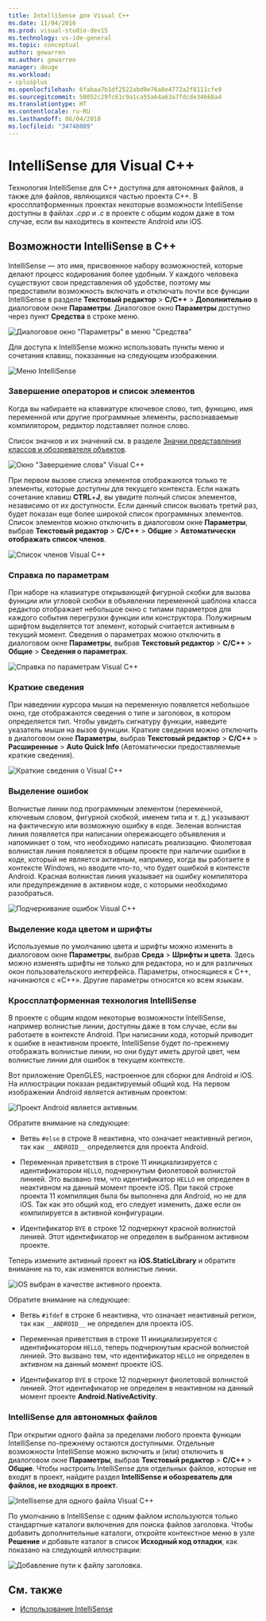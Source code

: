 ```yaml
---
title: IntelliSense для Visual C++
ms.date: 11/04/2016
ms.prod: visual-studio-dev15
ms.technology: vs-ide-general
ms.topic: conceptual
author: gewarren
ms.author: gewarren
manager: douge
ms.workload:
- cplusplus
ms.openlocfilehash: 6fabaa7b1df2522abd9e76a8e4772a2f8111cfe9
ms.sourcegitcommit: 58052c29fc61c9a1ca55a64a63a7fdcde34668a4
ms.translationtype: HT
ms.contentlocale: ru-RU
ms.lasthandoff: 06/04/2018
ms.locfileid: "34748089"
---
```

# <a name="visual-c-intellisense"></a>IntelliSense для Visual C++

Технология IntelliSense для C++ доступна для автономных файлов, а также для файлов, являющихся частью проекта C++. В кроссплатформенных проектах некоторые возможности IntelliSense доступны в файлах *.cpp* и *.c* в проекте с общим кодом даже в том случае, если вы находитесь в контексте Android или iOS.

## <a name="intellisense-features-in-c"></a>Возможности IntelliSense в C++

IntelliSense — это имя, присвоенное набору возможностей, которые делают процесс кодирования более удобным. У каждого человека существуют свои представления об удобстве, поэтому мы предоставили возможность включать и отключать почти все функции IntelliSense в разделе **Текстовый редактор** > **C/C++** > **Дополнительно** в диалоговом окне **Параметры**. Диалоговое окно **Параметры** доступно через пункт **Средства** в строке меню.

![Диалоговое окно "Параметры" в меню "Средства"](../ide/media/sintellisensecpptoolsoptions.PNG)

Для доступа к IntelliSense можно использовать пункты меню и сочетания клавиш, показанные на следующем изображении.

![Меню IntelliSense](../ide/media/vs2015_cpp_intellisense_menu.png)

### <a name="statement-completion-and-member-list"></a>Завершение операторов и список элементов

Когда вы набираете на клавиатуре ключевое слово, тип, функцию, имя переменной или другие программные элементы, распознаваемые компилятором, редактор подставляет полное слово.

Список значков и их значений см. в разделе [Значки представления классов и обозревателя объектов](../ide/class-view-and-object-browser-icons.md).

![Окно "Завершение слова" Visual C&#43;&#43;](../ide/media/vs2015_cpp_complete_word.png)

При первом вызове списка элементов отображаются только те элементы, которые доступны для текущего контекста. Если нажать сочетание клавиш **CTRL**+**J**, вы увидите полный список элементов, независимо от их доступности. Если данный список вызвать третий раз, будет показан еще более широкой список программных элементов. Список элементов можно отключить в диалоговом окне **Параметры**, выбрав **Текстовый редактор** > **C/C++** > **Общие** > **Автоматически отображать список членов**.

![Список членов Visual C&#43;&#43;](../ide/media/vs2015_cpp_list_members.png)

### <a name="parameter-help"></a>Справка по параметрам

При наборе на клавиатуре открывающей фигурной скобки для вызова функции или угловой скобки в объявлении переменной шаблона класса редактор отображает небольшое окно с типами параметров для каждого события перегрузки функции или конструктора. Полужирным шрифтом выделяется тот элемент, который считается активным в текущий момент. Сведения о параметрах можно отключить в диалоговом окне **Параметры**, выбрав **Текстовый редактор** > **C/C++** > **Общие** > **Сведения о параметрах**.

![Справка по параметрам Visual C&#43;&#43;](../ide/media/vs_2015_cpp_param_help.png)

### <a name="quick-info"></a>Краткие сведения

При наведении курсора мыши на переменную появляется небольшое окно, где отображаются сведения о типе и заголовок, в котором определяется тип. Чтобы увидеть сигнатуру функции, наведите указатель мыши на вызов функции. Краткие сведения можно отключить в диалоговом окне **Параметры**, выбрав **Текстовый редактор** > **C/C++** > **Расширенные** > **Auto Quick Info** (Автоматически предоставляемые краткие сведения).

![Краткие сведения о Visual C&#43;&#43;](../ide/media/vs2015_cpp_quickinfo.png)

### <a name="error-squiggles"></a>Выделение ошибок

Волнистые линии под программным элементом (переменной, ключевым словом, фигурной скобкой, именем типа и т. д.) указывают на фактическую или возможную ошибку в коде. Зеленая волнистая линия появляется при написании опережающего объявления и напоминает о том, что необходимо написать реализацию. Фиолетовая волнистая линия появляется в общем проекте при наличии ошибки в коде, который не является активным, например, когда вы работаете в контексте Windows, но вводите что-то, что будет ошибкой в контексте Android. Красная волнистая линия указывает на ошибку компилятора или предупреждение в активном коде, с которыми необходимо разобраться.

![Подчеркивание ошибок Visual C&#43;&#43;](../ide/media/vs2015_cpp_error_quiggles.png)

### <a name="code-colorization-and-fonts"></a>Выделение кода цветом и шрифты

Используемые по умолчанию цвета и шрифты можно изменить в диалоговом окне **Параметры**, выбрав **Среда** > **Шрифты и цвета**. Здесь можно изменять шрифты не только для редактора, но и для различных окон пользовательского интерфейса. Параметры, относящиеся к C++, начинаются с «C++». Другие параметры относятся ко всем языкам.

### <a name="cross-platform-intellisense"></a>Кроссплатформенная технология IntelliSense

В проекте с общим кодом некоторые возможности IntelliSense, например волнистые линии, доступны даже в том случае, если вы работаете в контексте Android. При написании кода, который приводит к ошибке в неактивном проекте, IntelliSense будет по-прежнему отображать волнистые линии, но они будут иметь другой цвет, чем волнистые линии для ошибок в текущем контексте.

Вот приложение OpenGLES, настроенное для сборки для Android и iOS. На иллюстрации показан редактируемый общий код. На первом изображении Android является активным проектом:

![Проект Android является активным.](../ide/media/intellisensecppcrossplatform.png)

Обратите внимание на следующее:

- Ветвь `#else` в строке 8 неактивна, что означает неактивный регион, так как `__ANDROID__` определяется для проекта Android.

- Переменная приветствия в строке 11 инициализируется с идентификатором `HELLO`, подчеркнутым фиолетовой волнистой линией. Это вызвано тем, что идентификатор `HELLO` не определен в неактивном на данный момент проекте iOS. При такой строке проекта 11 компиляция была бы выполнена для Android, но не для iOS. Так как это общий код, его следует изменить, даже если он компилируется в активной конфигурации.

- Идентификатор `BYE` в строке 12 подчеркнут красной волнистой линией. Этот идентификатор не определен в выбранном активном проекте.

Теперь измените активный проект на **iOS.StaticLibrary** и обратите внимание на то, как изменятся волнистые линии.

![iOS выбран в качестве активного проекта.](../ide/media/intellisensecppcrossplatform2.png)

Обратите внимание на следующее:

- Ветвь `#ifdef` в строке 6 неактивна, что означает неактивный регион, так как `__ANDROID__` не определен для проекта iOS.

- Переменная приветствия в строке 11 инициализируется с идентификатором `HELLO`, теперь подчеркнутым красной волнистой линией. Это вызвано тем, что идентификатор `HELLO` не определен в активном на данный момент проекте iOS.

- Идентификатор `BYE` в строке 12 подчеркнут фиолетовой волнистой линией. Этот идентификатор не определен в неактивном на данный момент проекте **Android.NativeActivity**.

### <a name="intellisense-for-stand-alone-files"></a>IntelliSense для автономных файлов

При открытии одного файла за пределами любого проекта функции IntelliSense по-прежнему остаются доступными. Отдельные возможности IntelliSense можно включить и (или) отключить в диалоговом окне **Параметры**, выбрав **Текстовый редактор** > **C/C++** > **Общие**. Чтобы настроить IntelliSense для отдельных файлов, которые не входят в проект, найдите раздел **IntelliSense и обозреватель для файлов, не входящих в проект**.

![Intellisense для одного файла Visual C&#43;&#43;](../ide/media/vs2015_cpp_single_file_intellisense.png)

По умолчанию в IntelliSense с одним файлом используются только стандартные каталоги включения для поиска файлов заголовка. Чтобы добавить дополнительные каталоги, откройте контекстное меню в узле **Решение** и добавьте каталог в список **Исходный код отладки**, как показано на следующей иллюстрации:

![Добавление пути к файлу заголовка.](../ide/media/intellisensedebugyourcode.jpg)

## <a name="see-also"></a>См. также

- [Использование IntelliSense](../ide/using-intellisense.md)